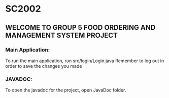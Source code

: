 # SC2002

## WELCOME TO GROUP 5 FOOD ORDERING AND MANAGEMENT SYSTEM PROJECT

### Main Application:
To run the main application, run src/login/Login.java
Remember to log out in order to save the changes you made
### JAVADOC:
To open the javadoc for the project, open JavaDoc folder. 
